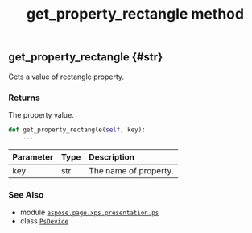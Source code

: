 ﻿---
title: get_property_rectangle method
second_title: Aspose.Page for Python via .NET API References
description: 
type: docs
weight: 290
url: /python-net/aspose.page.xps.presentation.ps/psdevice/get_property_rectangle/
is_root: false
---

## get_property_rectangle {#str}

Gets a value of rectangle property.


### Returns 


The property value.


```python
def get_property_rectangle(self, key):
    ...
```


| Parameter | Type | Description |
| :- | :- | :- |
| key | str | The name of property. |



### See Also
* module [`aspose.page.xps.presentation.ps`](../../)
* class [`PsDevice`](/page/python-net/aspose.page.xps.presentation.ps/psdevice)
